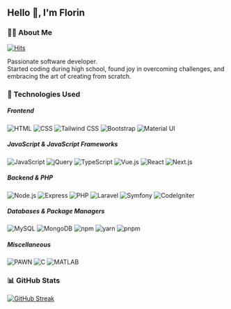 ## Hello 👋, I'm Florin


### 👨‍💻 About Me
[![Hits](https://hits.sh/github.com/sherkan-n/hits.svg?color=blueviolet&label=Profile%20views)](https://hits.sh/github.com/silentsoft/hits/)

Passionate software developer.<br>
Started coding during high school, found joy in overcoming challenges, and embracing the art of creating from scratch.<br>

### 🚀 Technologies Used

##### Frontend
![HTML](https://img.shields.io/badge/HTML-red) ![CSS](https://img.shields.io/badge/CSS-dodgerblue) ![Tailwind CSS](https://img.shields.io/badge/Tailwind%20CSS-38bdf8) ![Bootstrap](https://img.shields.io/badge/Bootstrap-712cf9) ![Material UI](https://img.shields.io/badge/Material%20UI-0072E5)

##### JavaScript & JavaScript Frameworks
![JavaScript](https://img.shields.io/badge/JavaScript-yellow) ![jQuery](https://img.shields.io/badge/jQuery-white) ![TypeScript](https://img.shields.io/badge/TypeScript-007acc)
![Vue.js](https://img.shields.io/badge/Vue.js-00c180) ![React](https://img.shields.io/badge/React-149eca) ![Next.js](https://img.shields.io/badge/Next.js-black)

##### Backend & PHP
![Node.js](https://img.shields.io/badge/Node.js-84ba64) ![Express](https://img.shields.io/badge/Express-white)
![PHP](https://img.shields.io/badge/PHP-4f5b93) ![Laravel](https://img.shields.io/badge/Laravel-EB4432) ![Symfony](https://img.shields.io/badge/Symfony-black) ![CodeIgniter](https://img.shields.io/badge/CodeIgniter-dd4814)

##### Databases & Package Managers
![MySQL](https://img.shields.io/badge/MySQL-e48c00) ![MongoDB](https://img.shields.io/badge/MongoDB-00AA57)
![npm](https://img.shields.io/badge/npm-cc3534) ![yarn](https://img.shields.io/badge/yarn-514C87) ![pnpm](https://img.shields.io/badge/pnpm-f69220)

##### Miscellaneous
![PAWN](https://img.shields.io/badge/PAWN-ce8737) ![C](https://img.shields.io/badge/C-659bd3) ![MATLAB](https://img.shields.io/badge/MATLAB-750000)

### 📊 GitHub Stats

[![GitHub Streak](https://streak-stats.demolab.com/?user=sherkan-n&theme=dark)](https://git.io/streak-stats)

